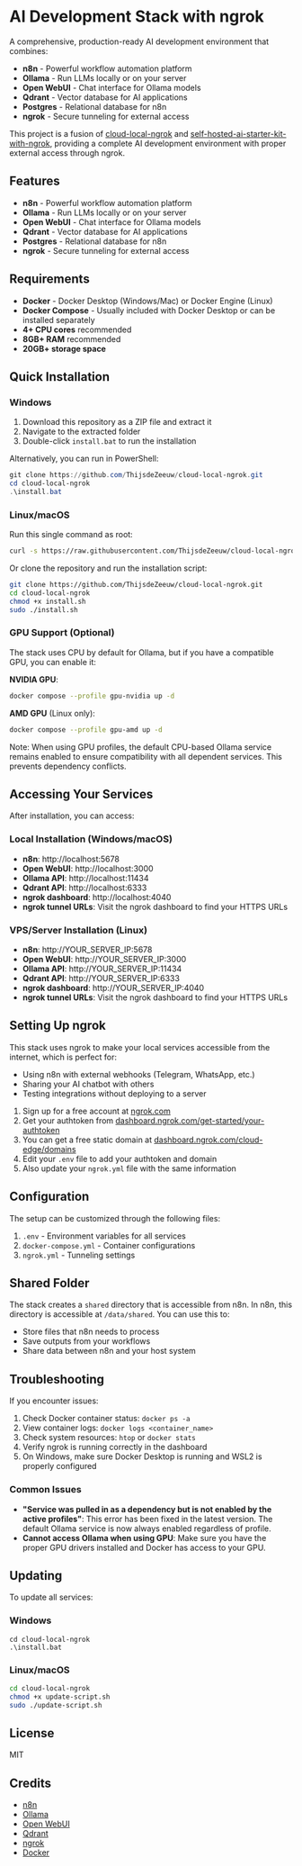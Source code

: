 # AI Development Stack with ngrok

A comprehensive, production-ready AI development environment that combines:
- **n8n** - Powerful workflow automation platform
- **Ollama** - Run LLMs locally or on your server
- **Open WebUI** - Chat interface for Ollama models
- **Qdrant** - Vector database for AI applications
- **Postgres** - Relational database for n8n
- **ngrok** - Secure tunneling for external access

This project is a fusion of [cloud-local-ngrok](https://github.com/ThijsdeZeeuw/cloud-local-ngrok) and [self-hosted-ai-starter-kit-with-ngrok](https://github.com/DevilUpperCase/self-hosted-ai-starter-kit-with-ngrok), providing a complete AI development environment with proper external access through ngrok.

## Features

- **n8n** - Powerful workflow automation platform
- **Ollama** - Run LLMs locally or on your server
- **Open WebUI** - Chat interface for Ollama models
- **Qdrant** - Vector database for AI applications
- **Postgres** - Relational database for n8n
- **ngrok** - Secure tunneling for external access

## Requirements

- **Docker** - Docker Desktop (Windows/Mac) or Docker Engine (Linux)
- **Docker Compose** - Usually included with Docker Desktop or can be installed separately
- **4+ CPU cores** recommended
- **8GB+ RAM** recommended
- **20GB+ storage space**

## Quick Installation

### Windows

1. Download this repository as a ZIP file and extract it
2. Navigate to the extracted folder
3. Double-click `install.bat` to run the installation

Alternatively, you can run in PowerShell:

```powershell
git clone https://github.com/ThijsdeZeeuw/cloud-local-ngrok.git
cd cloud-local-ngrok
.\install.bat
```

### Linux/macOS

Run this single command as root:

```bash
curl -s https://raw.githubusercontent.com/ThijsdeZeeuw/cloud-local-ngrok/main/install.sh | bash
```

Or clone the repository and run the installation script:

```bash
git clone https://github.com/ThijsdeZeeuw/cloud-local-ngrok.git
cd cloud-local-ngrok
chmod +x install.sh
sudo ./install.sh
```

### GPU Support (Optional)

The stack uses CPU by default for Ollama, but if you have a compatible GPU, you can enable it:

**NVIDIA GPU**:
```bash
docker compose --profile gpu-nvidia up -d
```

**AMD GPU** (Linux only):
```bash
docker compose --profile gpu-amd up -d
```

Note: When using GPU profiles, the default CPU-based Ollama service remains enabled to ensure compatibility with all dependent services. This prevents dependency conflicts.

## Accessing Your Services

After installation, you can access:

### Local Installation (Windows/macOS)
- **n8n**: http://localhost:5678
- **Open WebUI**: http://localhost:3000
- **Ollama API**: http://localhost:11434
- **Qdrant API**: http://localhost:6333
- **ngrok dashboard**: http://localhost:4040
- **ngrok tunnel URLs**: Visit the ngrok dashboard to find your HTTPS URLs

### VPS/Server Installation (Linux)
- **n8n**: http://YOUR_SERVER_IP:5678
- **Open WebUI**: http://YOUR_SERVER_IP:3000
- **Ollama API**: http://YOUR_SERVER_IP:11434
- **Qdrant API**: http://YOUR_SERVER_IP:6333
- **ngrok dashboard**: http://YOUR_SERVER_IP:4040
- **ngrok tunnel URLs**: Visit the ngrok dashboard to find your HTTPS URLs

## Setting Up ngrok

This stack uses ngrok to make your local services accessible from the internet, which is perfect for:
- Using n8n with external webhooks (Telegram, WhatsApp, etc.)
- Sharing your AI chatbot with others
- Testing integrations without deploying to a server

1. Sign up for a free account at [ngrok.com](https://ngrok.com/)
2. Get your authtoken from [dashboard.ngrok.com/get-started/your-authtoken](https://dashboard.ngrok.com/get-started/your-authtoken)
3. You can get a free static domain at [dashboard.ngrok.com/cloud-edge/domains](https://dashboard.ngrok.com/cloud-edge/domains)
4. Edit your `.env` file to add your authtoken and domain
5. Also update your `ngrok.yml` file with the same information

## Configuration

The setup can be customized through the following files:

1. `.env` - Environment variables for all services
2. `docker-compose.yml` - Container configurations
3. `ngrok.yml` - Tunneling settings

## Shared Folder

The stack creates a `shared` directory that is accessible from n8n. In n8n, this directory is accessible at `/data/shared`. You can use this to:
- Store files that n8n needs to process
- Save outputs from your workflows
- Share data between n8n and your host system

## Troubleshooting

If you encounter issues:

1. Check Docker container status: `docker ps -a`
2. View container logs: `docker logs <container_name>`
3. Check system resources: `htop` or `docker stats`
4. Verify ngrok is running correctly in the dashboard
5. On Windows, make sure Docker Desktop is running and WSL2 is properly configured

### Common Issues

- **"Service was pulled in as a dependency but is not enabled by the active profiles"**: This error has been fixed in the latest version. The default Ollama service is now always enabled regardless of profile.
- **Cannot access Ollama when using GPU**: Make sure you have the proper GPU drivers installed and Docker has access to your GPU.

## Updating

To update all services:

### Windows
```
cd cloud-local-ngrok
.\install.bat
```

### Linux/macOS
```bash
cd cloud-local-ngrok
chmod +x update-script.sh
sudo ./update-script.sh
```

## License

MIT

## Credits

- [n8n](https://n8n.io/)
- [Ollama](https://ollama.ai/)
- [Open WebUI](https://github.com/open-webui/open-webui)
- [Qdrant](https://qdrant.tech/)
- [ngrok](https://ngrok.com/)
- [Docker](https://www.docker.com/) 